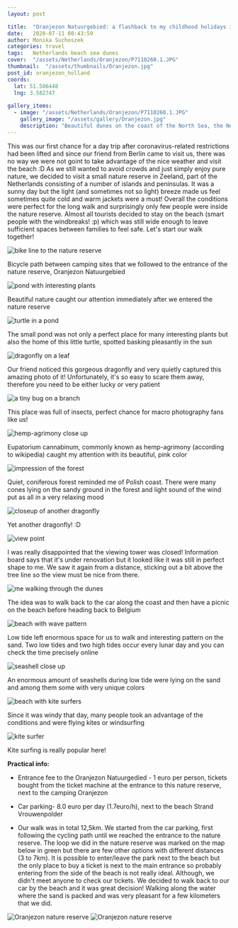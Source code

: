 ```yaml
---
layout: post

title:  "Oranjezon Natuurgebied: a flashback to my childhood holidays in Poland"
date:   2020-07-11 08:43:59
author: Monika Suchoszek
categories: travel
tags:	Netherlands beach sea dunes  
cover:  "/assets/Netherlands/Oranjezon/P7110260.1.JPG"
thumbnail:  "/assets/thumbnails/Oranjezon.jpg"
post_id: oranjezon_holland
coords:
  lat: 51.586448
  lng: 3.582747
  
gallery_items:
  - image: "/assets/Netherlands/Oranjezon/P7110260.1.JPG"
    gallery_image: "/assets/gallery/Oranjezon.jpg"
    description: "Beautiful dunes on the coast of the North Sea, the Netherlands"
---
```


This was our first chance for a day trip after coronavirus-related restrictions had been lifted and since our friend from Berlin came to visit
us, there was no way we were not goint to take advantage of the nice weather and visit the beach :D As we still wanted to avoid crowds and just simply
enjoy pure nature, we decided to visit a small nature reserve in Zeeland, part of the Netherlands consisting of a 
number of islands and peninsulas. It was a sunny day but the light (and sometimes not so light) breeze made us feel sometimes quite cold and warm jackets 
were a must! Overall the conditions were perfect for the long walk and surprisingly only few people were inside the nature
reserve. Almost all tourists decided to stay on the beach (smart people with the windbreaks! :p) which was still wide
enough to leave sufficient spaces between families to feel safe. Let's start our walk together!
 

<img src="/assets/Netherlands/Oranjezon/P7110187.1.JPG" alt="bike line to the nature reserve" />
<p class="caption"> Bicycle path between camping sites that we followed to the entrance of the nature reserve, Oranjezon Natuurgebied</p> 

<img src="/assets/Netherlands/Oranjezon/P7110199.1.jpg" alt="pond with interesting plants" />
<p class="caption"> Beautiful nature caught our attention immediately after we entered the nature reserve</p> 

<img src="/assets/Netherlands/Oranjezon/DSCF7020.1.jpg" alt="turtle in a pond" />
<p class="caption"> The small pond was not only a perfect place for many interesting plants but also the home of this little turtle,
 spotted basking pleasantly in the sun</p> 

<img src="/assets/Netherlands/Oranjezon/DSCF7056.1.jpg" alt="dragonfly on a leaf" />
<p class="caption"> Our friend noticed this gorgeous dragonfly and very quietly captured this amazing photo of it! 
Unfortunately, it's so easy to scare them away, therefore you need to be either lucky or very patient</p> 

<img src="/assets/Netherlands/Oranjezon/full_IMG_8666.1.jpg" alt="a tiny bug on a branch" />
<p class="caption"> This place was full of insects, perfect chance for macro photography fans like us!</p> 

<img src="/assets/Netherlands/Oranjezon/P7110183.1.jpg" alt="hemp-agrimony close up" />
<p class="caption"> Eupatorium cannabinum, commonly known as hemp-agrimony (according to wikipedia) caught my attention with
its beautiful, pink color</p> 

<img src="/assets/Netherlands/Oranjezon/P7110210.1.jpg" alt="impression of the forest" />
<p class="caption"> Quiet, coniferous forest reminded me of Polish coast. There were many cones lying on the sandy 
ground in the forest and light sound of the wind put as all in a very relaxing mood</p> 

<img src="/assets/Netherlands/Oranjezon/full_IMG_8634.1.jpg" alt="closeup of another dragonfly" />
<p class="caption"> Yet another dragonfly! :D </p>

<img src="/assets/Netherlands/Oranjezon/P7110222.1.jpg" alt="view point" />
<p class="caption"> I was really disappointed that the viewing tower was closed! Information board says that it's under
renovation but it looked like it was still in perfect shape to me. We saw it again from a distance, sticking out a bit above the tree
line so the view must be nice from there. </p> 
 
<img src="/assets/Netherlands/Oranjezon/P7110286.1.jpg" alt="me walking through the dunes" />
<p class="caption"> The idea was to walk back to the car along the coast and then have a picnic on the beach before 
heading back to Belgium</p> 

<img src="/assets/Netherlands/Oranjezon/P7110293.1.jpg" alt="beach with wave pattern" />
<p class="caption"> Low tide left enormous space for us to walk and interesting pattern on the sand. Two low tides
 and two high tides occur every lunar day and you can check the time precisely online </p> 

<img src="/assets/Netherlands/Oranjezon/P7110301.1.jpg" alt="seashell close up" />
<p class="caption"> An enormous amount of seashells during low tide were lying on the sand and among them some with very unique colors</p> 

<img src="/assets/Netherlands/Oranjezon/P7110320.1.jpg" alt="beach with kite surfers" />
<p class="caption"> Since it was windy that day, many people took an advantage of the conditions and were flying kites
 or windsurfing</p> 

<img src="/assets/Netherlands/Oranjezon/P7110322.1.jpg" alt="kite surfer" />
<p class="caption">Kite surfing is really popular here!</p> 

__Practical info:__

  * Entrance fee to the Oranjezon Natuurgedied - 1 euro per person, tickets bought from the ticket machine at the entrance
  to this nature reserve, next to the camping Oranjezon 

  * Car parking- 8.0 euro per day (1.7euro/h), next to the beach Strand Vrouwenpolder

  * Our walk was in total 12,5km. We started from the car parking, first following the cycling path until we reached the
  entrance to the nature reserve. The loop we did in the nature reserve was marked on the map below in green but there are 
  few other options with different distances (3 to 7km). It is possible to enter/leave the park next to the beach but the only place
  to buy a ticket is next to the main entrance so probably entering from the side of the beach is not really ideal. Although,
  we didn't meet anyone to check our tickets. We decided to walk back to our car by the beach and it was great decision! 
  Walking along the water where the sand is packed and was very pleasant for a few kilometers that we did.
  
  <img src="/assets/Netherlands/Oranjezon/Screenshot from 2020-07-16 21-04-40.png" alt="Oranjezon nature reserve" />
  <img src="/assets/Netherlands/Oranjezon/P7110192.1.jpg" alt="Oranjezon nature reserve" />
 



